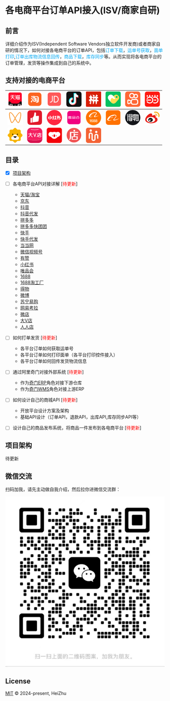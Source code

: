 # 各电商平台订单API接入(ISV/商家自研)

## 前言
详细介绍作为ISV(Independent Software Vendors独立软件开发商)或者商家自研的情况下，如何对接各电商平台的订单API，包括<font color="#03A9F4">订单下载</font>，<font color="#03A9F4">运单号获取</font>，<font color="#03A9F4">面单打印</font>,<font color="#03A9F4">订单出库物流信息回传</font>，<font color="#03A9F4">商品下载</font>，<font color="#03A9F4">库存同步</font>等。从而实现将各电商平台的订单管理，发货等操作集成到自己的系统中。

## 支持对接的电商平台

![TM](./images/天猫.png "天猫") | ![TB](/images/淘宝.png "淘宝") | ![JD](/images/京东.png  "京东") | ![DY](/images/抖音.png "抖音") | ![PDD](./images/拼多多.png "拼多多") | ![PDD](./images/快团团.png "快团团") | ![KS](./images/快手.png "快手") | ![DD](./images/当当.png "当当")
--- | --- | --- | --- | --- | --- | --- | --- |
![WXSPH](./images/微信视频号.png "微信视频号") | ![YZ](./images/有赞.png "有赞") | ![XHS](./images/小红书.png "小红书") | ![WPH](./images/唯品会.png "唯品会")| ![1688](./images/1688.png "1688")| ![1688TGC](./images/阿里巴巴.png "1688淘工厂")| ![DW](./images/得物.png "得物")| ![wb](./images/微博.png "微博")
![SN](./images/苏宁.png "苏宁") | ![DV](./images/大V店icon.png "大V店") | ![WYKL](./images/网易考拉2.png "网易考拉") | ![WD](./images/微店.png "微店") | ![RR](./images/人人店icon.png "人人店")

## 目录

* [x] [项目架构](#项目架构)
* [ ] 各电商平台API对接详解 [<font color="red">待更新</font>]
  - [天猫/淘宝](./天猫_淘宝/index.md)
  - [京东](./京东/index.md)
  - [抖音](./抖音/index.md)
  - [抖音代发](./抖音代发/index.md)
  - [拼多多](./拼多多/index.md)
  - [拼多多快团团](./拼多多快团团/index.md)
  - [快手](./快手/index.md)
  - [快手代发](./快手代发/index.md)
  - [当当网](./当当/index.md)
  - [微信视频号](./微信视频号/index.md)
  - [有赞](./有赞/index.md)
  - [小红书](./小红书/index.md)
  - [唯品会](./唯品会/index.md)
  - [1688](./1688/index.md)
  - [1688淘工厂](./1688淘工厂/index.md)
  - [得物](./得物/index.md)
  - [微博](./微博/index.md)
  - [苏宁易购](./苏宁易购/index.md)
  - [网易考拉](./网易考拉/index.md)
  - [微店](./微店/index.md)
  - [大V店](./大V店/index.md)
  - [人人店](./人人店/index.md)
* [ ] 如何打单发货 [<font color="red">待更新</font>]
  - 各平台订单如何获取运单号
  - 各平台订单如何打印面单（各平台打印控件接入）
  - 各平台订单如何回传发货物流信息
* [ ] 通过阿里奇门对接外部系统 [<font color="red">待更新</font>]
  - 作为[奇门ERP]()角色对接下游仓库
  - 作为[奇门WMS]()角色对接上游ERP
* [ ] 如何设计自己的商城API [<font color="red">待更新</font>]
  - 开放平台设计方案及架构
  - 基础API设计（订单API，退款API，出库API,库存同步API等）
* [ ] 设计自己的商品发布系统，将商品一件发布到各电商平台 [<font color="red">待更新</font>]


## 项目架构

待更新

## 微信交流

扫码加我，请先主动做自我介绍，然后拉你进微信交流群：

![wx](./images/wch.png)


## License

[MIT](LICENSE) © 2024-present, HeiZhu